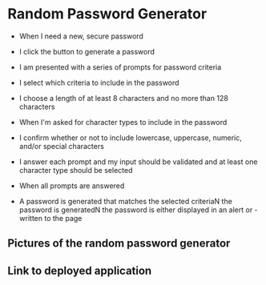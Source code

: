 # Random Password Generator

- When I need a new, secure password

- I click the button to generate a password

- I am presented with a series of prompts for password criteria

- I select which criteria to include in the password

- I choose a length of at least 8 characters and no more than 128 characters

- When I'm asked for character types to include in the password

- I confirm whether or not to include lowercase, uppercase, numeric, and/or special characters

- I answer each prompt and my input should be validated and at least one character type should be selected

- When all prompts are answered

- A password is generated that matches the selected criteriaN the password is generatedN the password is either displayed in an alert or - written to the page

## Pictures of the random password generator



## Link to deployed application

